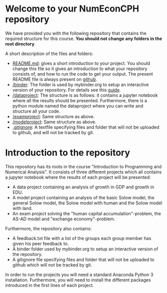 # Welcome to your NumEconCPH repository

We have provided you with the following repository that contains the required structure for this course. **You should not change any folders in the root directory**.

A short description of the files and folders:

* [README.md](/README.md): gives a short introduction to your project. You should change this file so it gives an introduction to what your repository consists of, and how to run the code to get your output. The present README file is always present on [github](https://www.github.com/numeconcopenhagen/numeconcopenhagen-2018/blob/master/README.md).
* [/binder](/binder/): The folder is used by mybinder.org to setup an interactive version of your repository. For details see this [guide](https://numeconcopenhagen.netlify.com/guides/mybinder/).
* [/dataproject](/dataproject): The structure is as follows: it contains a jupyter notebook where all the results should be presented. Furthermore, there is a python module named the dataproject where you can write and structure all your code.
* [/examproject](/examproject): Same structure as above.
* [/modelproject](/modelproject): Same structure as above.
* [.gitignore](/.gitignore): A textfile specifying files and folder that will not be uploaded to github, and will not be tracked by git.  



# Introduction to the repository
This repository has its roots in the course "Introduction to Programming and Numerical Analysis". It consists of three different projects which all contains a jupyter notebook where the results of each project will be presented:

* A data project containing an analysis of growth in GDP and growth in EDU. 
* A model project containing an analysis of the basic Solow model, the general Solow model, the Solow model with human and the Solow model with land.
* An exam project solving the "human capital accumulation"-problem, the AS-AD model and "exchange economy"-problem.

Furthermore, the repository also contains: 
* A feedback.txt file with a list of the groups each group member has given his peer feedback to. 
* A binder folder used by mybinder.org to setup an interactive version of the repository.
* A gitignore file specifying files and folder that will not be uploaded to github which will not be tracked by git. 

In order to run the projects you will need a standard Anaconda Python 3 installation. Furthermore, you will need to install the different packages introduced in the first lines of each project.
